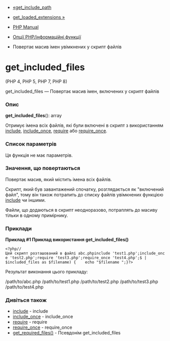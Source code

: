 - [«get_include_path](function.get-include-path.md)
- [get_loaded_extensions »](function.get-loaded-extensions.md)

- [PHP Manual](index.md)
- [Опції PHP/інформаційні функції](ref.info.md)
- Повертає масив імен увімкнених у скрипт файлів

# get_included_files

(PHP 4, PHP 5, PHP 7, PHP 8)

get_included_files — Повертає масив імен, включених у скрипт файлів

### Опис

**get_included_files**(): array

Отримує імена всіх файлів, які були включені в скрипт з
використанням [include](function.include.md),
[include_once](function.include-once.md),
[require](function.require.md) або
[require_once](function.require-once.md).

### Список параметрів

Ця функція не має параметрів.

### Значення, що повертаються

Повертає масив, який містить імена всіх файлів.

Скрипт, який був завантажений спочатку, розглядається як "включений
файл", тому він також потрапить до списку файлів увімкнених функцією
[include](function.include.md) чи іншими.

Файли, що додаються в скрипт неодноразово, потраплять до масиву тільки в
одному примірнику.

### Приклади

**Приклад #1 Приклад використання **get_included_files()****

`<?php//Цей скрипт розташований в файлі abc.phpinclude 'test1.php';include_once 'test2.php';require 'test3.php';require_once 'test4.php';$ | $included_files as $filename) {    echo "$filename
";}?> `

Результат виконання цього прикладу:

/path/to/abc.php
/path/to/test1.php
/path/to/test2.php
/path/to/test3.php
/path/to/test4.php

### Дивіться також

- [include](function.include.md) - include
- [include_once](function.include-once.md) - include_once
- [require](function.require.md) - require
- [require_once](function.require-once.md) - require_once
- [get_required_files()](function.get-required-files.md) - Псевдонім
get_included_files
